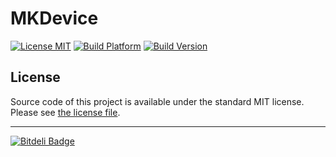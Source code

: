 # MKDevice

[![License MIT](https://go-shields.herokuapp.com/license-MIT-blue.png)](https://github.com/michalkonturek/MKDevice/blob/master/LICENSE)
[![Build Platform](https://cocoapod-badges.herokuapp.com/p/MKDevice/badge.png)](https://github.com/michalkonturek/MKDevice)
[![Build Version](https://cocoapod-badges.herokuapp.com/v/MKDevice/badge.png)](https://github.com/michalkonturek/MKDevice)
<!-- [![Build Status](https://travis-ci.org/michalkonturek/MKDevice.png?branch=master)](https://travis-ci.org/michalkonturek/MKDevice) -->


## License

Source code of this project is available under the standard MIT license. Please see [the license file][LICENSE].

[PODS]:http://cocoapods.org/
[LICENSE]:https://github.com/michalkonturek/MKDevice/blob/master/LICENSE


- - - 

[![Bitdeli Badge](https://d2weczhvl823v0.cloudfront.net/michalkonturek/mkdevice/trend.png)](https://bitdeli.com/free "Bitdeli Badge")